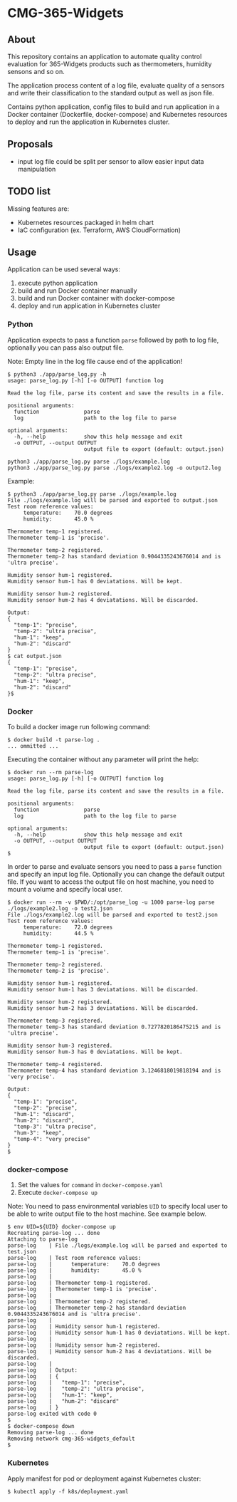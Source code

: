 # CMG-365-Widgets

## About
This repository contains an application to automate quality control evaluation for 365-Widgets products such as 
thermometers, humidity sensons and so on.

The application process content of a log file, evaluate quality of a sensors and write their classification to 
the standard output as well as json file.

Contains python application, config files to build and run application in a Docker container (Dockerfile, docker-compose)
and Kubernetes resources to deploy and run the application in Kubernetes cluster.

## Proposals
- input log file could be split per sensor to allow easier input data manipulation

## TODO list
Missing features are:
- Kubernetes resources packaged in helm chart
- IaC configuration (ex. Terraform, AWS CloudFormation)

## Usage
Application can be used several ways:
1. execute python application
2. build and run Docker container manually
3. build and run Docker container with docker-compose
4. deploy and run application in Kubernetes cluster

### Python
Application expects to pass a function `parse` followed by path to log file, optionally you can pass also output file.

Note: Empty line in the log file cause end of the application!

```
$ python3 ./app/parse_log.py -h
usage: parse_log.py [-h] [-o OUTPUT] function log

Read the log file, parse its content and save the results in a file.

positional arguments:
  function              parse
  log                   path to the log file to parse

optional arguments:
  -h, --help            show this help message and exit
  -o OUTPUT, --output OUTPUT
                        output file to export (default: output.json)
```

```
python3 ./app/parse_log.py parse ./logs/example.log
python3 ./app/parse_log.py parse ./logs/example2.log -o output2.log
```

Example:
```
$ python3 ./app/parse_log.py parse ./logs/example.log
File ./logs/example.log will be parsed and exported to output.json
Test room reference values:
     temperature:    70.0 degrees
     humidity:       45.0 %

Thermometer temp-1 registered.
Thermometer temp-1 is 'precise'.

Thermometer temp-2 registered.
Thermometer temp-2 has standard deviation 0.9044335243676014 and is 'ultra precise'.

Humidity sensor hum-1 registered.
Humidity sensor hum-1 has 0 deviatations. Will be kept.

Humidity sensor hum-2 registered.
Humidity sensor hum-2 has 4 deviatations. Will be discarded.

Output: 
{
  "temp-1": "precise",
  "temp-2": "ultra precise",
  "hum-1": "keep",
  "hum-2": "discard"
}
$ cat output.json
{
  "temp-1": "precise",
  "temp-2": "ultra precise",
  "hum-1": "keep",
  "hum-2": "discard"
}$
```

### Docker
To build a docker image run following command:
```
$ docker build -t parse-log .
... ommitted ...
```

Executing the container without any parameter will print the help:
```
$ docker run --rm parse-log
usage: parse_log.py [-h] [-o OUTPUT] function log

Read the log file, parse its content and save the results in a file.

positional arguments:
  function              parse
  log                   path to the log file to parse

optional arguments:
  -h, --help            show this help message and exit
  -o OUTPUT, --output OUTPUT
                        output file to export (default: output.json)
$
```

In order to parse and evaluate sensors you need to pass a `parse` function and specify an input log file. 
Optionally you can change the default output file.
If you want to access the output file on host machine, you need to mount a volume and specify local user.

```
$ docker run --rm -v $PWD/:/opt/parse_log -u 1000 parse-log parse ./logs/example2.log -o test2.json
File ./logs/example2.log will be parsed and exported to test2.json
Test room reference values:
     temperature:    72.0 degrees
     humidity:       44.5 %

Thermometer temp-1 registered.
Thermometer temp-1 is 'precise'.

Thermometer temp-2 registered.
Thermometer temp-2 is 'precise'.

Humidity sensor hum-1 registered.
Humidity sensor hum-1 has 3 deviatations. Will be discarded.

Humidity sensor hum-2 registered.
Humidity sensor hum-2 has 3 deviatations. Will be discarded.

Thermometer temp-3 registered.
Thermometer temp-3 has standard deviation 0.7277820186475215 and is 'ultra precise'.

Humidity sensor hum-3 registered.
Humidity sensor hum-3 has 0 deviatations. Will be kept.

Thermometer temp-4 registered.
Thermometer temp-4 has standard deviation 3.1246818019818194 and is 'very precise'.

Output: 
{
  "temp-1": "precise",
  "temp-2": "precise",
  "hum-1": "discard",
  "hum-2": "discard",
  "temp-3": "ultra precise",
  "hum-3": "keep",
  "temp-4": "very precise"
}
$
```

### docker-compose
1. Set the values for `command` in `docker-compose.yaml`
2. Execute `docker-compose up`

Note: You need to pass environmental variables `UID` to specify local user to be able to write output file to the 
host machine. See example below.

```
$ env UID=${UID} docker-compose up
Recreating parse-log ... done
Attaching to parse-log
parse-log    | File ./logs/example.log will be parsed and exported to test.json
parse-log    | Test room reference values:
parse-log    |      temperature:    70.0 degrees
parse-log    |      humidity:       45.0 %
parse-log    | 
parse-log    | Thermometer temp-1 registered.
parse-log    | Thermometer temp-1 is 'precise'.
parse-log    | 
parse-log    | Thermometer temp-2 registered.
parse-log    | Thermometer temp-2 has standard deviation 0.9044335243676014 and is 'ultra precise'.
parse-log    | 
parse-log    | Humidity sensor hum-1 registered.
parse-log    | Humidity sensor hum-1 has 0 deviatations. Will be kept.
parse-log    | 
parse-log    | Humidity sensor hum-2 registered.
parse-log    | Humidity sensor hum-2 has 4 deviatations. Will be discarded.
parse-log    | 
parse-log    | Output: 
parse-log    | {
parse-log    |   "temp-1": "precise",
parse-log    |   "temp-2": "ultra precise",
parse-log    |   "hum-1": "keep",
parse-log    |   "hum-2": "discard"
parse-log    | }
parse-log exited with code 0
$
$ docker-compose down
Removing parse-log ... done
Removing network cmg-365-widgets_default
$
```

### Kubernetes
Apply manifest for pod or deployment against Kubernetes cluster:
```
$ kubectl apply -f k8s/deployment.yaml
```

